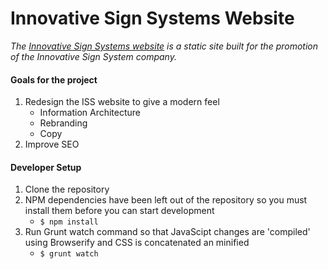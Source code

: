 # Innovative Sign Systems Website

_The [Innovative Sign Systems website][1] is a static site built for the promotion of the Innovative Sign System company._

#### Goals for the project
1. Redesign the ISS website to give a modern feel
     * Information Architecture
     * Rebranding
     * Copy
2. Improve SEO

#### Developer Setup
1. Clone the repository
2. NPM dependencies have been left out of the repository so you must install them before you can start development
     * `$ npm install`
3. Run Grunt watch command so that JavaScipt changes are 'compiled' using Browserify and CSS is concatenated an minified
    * `$ grunt watch`

[1]: http://innovativesignsystems.net/